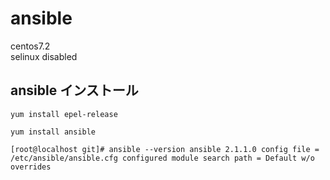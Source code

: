 # ansible
centos7.2 <br>
selinux disabled

## ansible インストール
`yum install epel-release`

`yum install ansible`

`
[root@localhost git]# ansible --version
ansible 2.1.1.0
  config file = /etc/ansible/ansible.cfg
  configured module search path = Default w/o overrides
`


